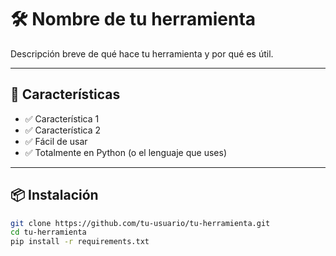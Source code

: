 # 🛠️ Nombre de tu herramienta

Descripción breve de qué hace tu herramienta y por qué es útil.

---

## 🚀 Características

- ✅ Característica 1
- ✅ Característica 2
- ✅ Fácil de usar
- ✅ Totalmente en Python (o el lenguaje que uses)

---

## 📦 Instalación

```bash
git clone https://github.com/tu-usuario/tu-herramienta.git
cd tu-herramienta
pip install -r requirements.txt
